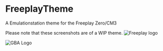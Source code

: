 # FreeplayTheme
A Emulationstation theme for the Freeplay Zero/CM3

Please note that these screenshots are of a WIP theme.
![Freeplay logo](https://mrhdr.github.io/Uploads/freeplaytheme.png)


![GBA Logo](https://mrhdr.github.io/Uploads/gba.png)

